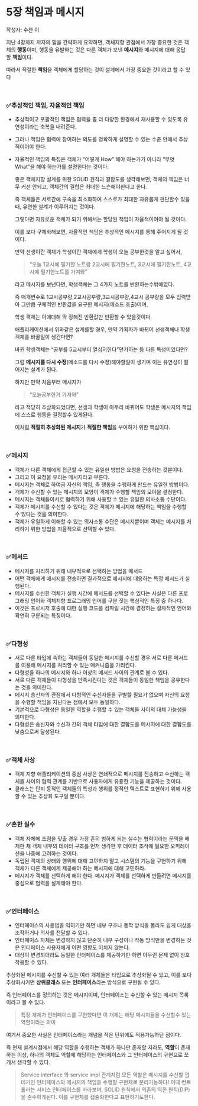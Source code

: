 # 5장 책임과 메시지

작성자: 수찬 이

지난 4장까지 저자의 말을 간략하게 요약하면, 객체지향 관점에서 가장 중요한 것은 객체의 **행동**이며, 행동을 유발하는 것은 다른 객체가 보낸 **메시지**와 메시지에 대해 응답할 **책임**이다. 

따라서 적절한 **책임**을 객체에게 할당하는 것이 설계에서 가장 중요한 것이라고 할 수 있다

<br>

### ✅추상적인 책임, 자율적인 책임

- 추상적이고 포괄적인 책임은 협력을 좀 더 다양한 환경에서 재사용할 수 있도록 유연성이라는 축복을 내려준다.
- 그러나 책임은 협력에 참여하는 의도를 명확하게 설명할 수 있는 수준 안에서 추상적이어야 한다.
- 자율적인 책임의 특징은 객체가 “어떻게 How” 해야 하는가가 아니라 “무엇 What”을 해야 하는가를 설명한다는 것이다.
    
    
    좋은 객체지향 설계를 위한 SOLID 원칙과 결합도를 생각해보면, 객체의 책임은 너무 커선 안되고, 객체간의 결합은 최대한 느슨해야한다고 한다.
    
     즉 객체들은 서로간에 구속을 최소화하여 스스로가 최대한 자유롭게 판단할수 있을때, 유연한 설계가 이루어지는 것이다.
    
    그렇다면 자유로운 객체가 되기 위해서는 할당된 책임이 자율적이여야 될 것이다.
    
    이를 보다 구체화해보면, 자율적인 책임은 추상적인 메시지를 통해 주어지게 될 것이다.
    
    만약 선생이란 객체가 학생이란 객체에게 학생이 오늘 공부한것을 알고 싶어서,
    
    > “오늘 1교시에 필기한 노트랑 2교시에 필기한노트, 3교시에 필기한노트, 4교시에 필기한노트를 가져와”
    > 
    
    라고 메시지를 보낸다면, 학생객체는 그 4가지 노트를 반환하는수밖에없다.
    
    즉 매개변수로 1교시공부량,2교시공부량,3교시공부량,4교시 공부량을 모두 입력받아 그만큼 구체적인 반환값을 요구한 메시지(메소드 호출)이며,
    
    학생 객체는 이에대해 딱 정해진 반환값만 반환할 수 있을것이다.
    
    애플리케이션에서 위와같은 설계를할 경우, 만약 기획자가 바뀌어 선생객체나 학생객체를 바꿀일이 생긴다면?
    
    바뀐 학생객체는 “공부를 5교시부터 열심히한다”던가하는 등 다른 특성이있다면?
    
    그럼 **메시지를 다시 수정**(메소드를 다시 수정)해야할일이 생기며 이는 유연성이 떨어지는 설계가 된다.
    
    하지만 만약 처음부터 메시지가
    
    > “오늘공부한거 가져와”
    > 
    
    라고 적당히 추상화되었다면, 선생과 학생이 아무리 바뀌어도 학생은 메시지의 책임에 스스로 행동을 결정할수 있게된다.
    
    이처럼 **적절히 추상화된 메시지**가 **적절한 책임**을 부여하기 위한 핵심이다.
    
<br>

### ✅메시지

- 객체가 다른 객체에게 접근할 수 있는 유일한 방법은 요청을 전송하는 것뿐이다.
- 그리고 이 요청을 우리는 메시지라고 부른다.
- 메시지는 객체로 하여금 자신의 책임, 즉 행동을 수행하게 만드는 유일한 방법이다.
- 객체가 수신할 수 있는 메시지의 모양이 객체가 수행할 책임의 모야을 결정한다.
- 메시지는 객체들이서로 협력하기 위해 사용할 수 있는 유일한 의사소통 수단이다.
- 객체가 메시지를 수신할 수 있다는 것은 객체가 메시지에 해당하는 책임을 수행할 수 있다는 것을 의미한다.
- 객체가 유일하게 이해할 수 있는 의사소통 수단은 메시지뿐이며 객체는 메시지를 처리하기 위한 방법을 자율적으로 선택할 수 있다.

<br>

### ✅메서드

- 메시지를 처리하기 위해 내부적으로 선택하는 방법을 메서드
- 어떤 객체에게 메시지를 전송하면 결과적으로 메시지에 대응하는 특정 메서드가 실행된다.
- 메시지를 수신한 객체가 실행 시간에 메서드를 선택할 수 있다는 사실은 다른 프로그래밍 언어와 객체지향 프로그래밍 언어를 구분 짓는 핵심적인 특징 중 하나다.
- 이것은 프로시저 호출에 대한 실행 코드를 컴파일 시간에 결정하는 절차적인 언어와 확연히 구분되는 특징이다.

<br>

### ✅다형성

- 서로 다른 타입에 속하는 객체들이 동일한 메시지를 수신할 경우 서로 다른 메서드를 이용해 메시지를 처리할 수 있는 매커니즘을 가리킨다.
- 다형성을 하나의 메시지와 하나 이상의 메서드 사이의 관계로 볼 수 있다.
- 서로 다른 객체들이 다형성을 만족시킨다는 것은 객체들이 동일한 책임을 공유한다는 것을 의미한다.
- 메시지 송신자의 관점에서 다형적인 수신자들을 구별할 필요가 없으며 자신의 요청을 수행할 책임을 지닌다는 점에서 모두 동일하다.
- 기본적으로 다형성은 동일한 역할을 수행할 수 있는 객체들 사이의 대체 가능성을 의미한다.
- 다형성은 송신자와 수신자 간의 객체 타입에 대한 결합도를 메시지에 대한 결합도를 낮춤으로써 달성된다.

<br>

### ✅객체 사상

- 객체 지향 애플리케이션의 중심 사상은 연쇄적으로 메시지를 전송하고 수신하는 객체들 사이의 협력 관계를 기반으로 사용자에게 유용한 기능을 제공하는 것이다.
- 클래스는 단지 동적인 객체들의 특성과 행위를 정적인 텍스트로 표현하기 위해 사용할 수 있는 추상화 도구일 뿐이다.

<br>

### ✅흔한 실수

- 객체 자체에 초점을 맞출 경우 가장 흔히 범하게 되는 실수는 협력이라는 문맥을 배제한 채 객체 내부의 데이터 구조를 먼저 생각한 후 데이터 조작에 필요한 오퍼레이션을 나중에 고려하는 것이다.
- 독립된 객체의 상태와 행위에 대해 고민하지 말고 시스템의 기능을 구현하기 위해 객체가 다른 객체에게 제공해야 하는 메시지에 대해 고민하라.
- 메시지가 객체를 선택하게 해야 한다. 메시지가 객체를 선택하게 만들려면 메시지를 중심으로 협력을 설계해야 한다.

<br>

### ✅인터페이스

- 인터페이스의 사용법을 익히기만 하면 내부 구조나 동작 방식을 몰라도 쉽게 대상을 조작하거나 의사를 전달할 수 있다.
- 인터페이스 자체는 변경하지 않고 단순히 내부 구성이나 작동 방식만을 변경하는 것은 인터페이스 사용자에게 어떤 영향도 미치지 않는다.
- 대상이 변경되더라도 동일한 인터페이스를 제공하기만 하면 아무런 문제 없이 상호작용할 수 있다.

추상화된 메시지를 수신할 수 있는 여러 개체들은 타입으로 추상화될 수 있고, 이를 보다 추상화시키면 **상위클래스** 또는 **인터페이스**라는 방식으로 구현될 수 있다.

즉 인터페이스를 정의하는 것은 메시지이며, 인터페이스는 수신할 수 있는 메시지 목록이라고 볼 수 있다.

> 특정 개체가 인터페이스를 구현했다면 이 개체는 해당 메시지들을 수신할수 있는 역할이라는 의미
> 

여기서 중요한 사실은 인터페이스라는 개념을 작은 단위에도 적용가능하단 점이다.

즉 현재 설계시점에서 해당 역할을 수행하는 객체가 하나만 존재할 지라도, **역할**이 존재하는 이상, 하나의 객체도 역할에 해당하는 인터페이스와 그 인터페이스의 구현으로 쪼개서 생각할 수 있다.

> Service interface 와 service impl 관계처럼 모든 역할은 메시지를 수신할 껍데기인 인터페이스와 메시지의 책임을 수행할 구현체로 분리가능하다! 이때 컨트롤러는 서비스 인터페이스를 바라보며, SOLID 원칙에서 의존의 역전 원칙(DIP)을 준수하게된다. 이를 구현체를 캡슐화한다고 표현하기도한다.
>